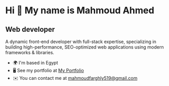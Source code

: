Hi 👋 My name is Mahmoud Ahmed
==============================

Web developer
-------------

A dynamic front-end developer with full-stack expertise, specializing in building high-performance, SEO-optimized web applications using modern frameworks & libraries.

* 🌍  I'm based in Egypt
* 🖥️  See my portfolio at [My Portfolio](http://mahmoud-ahmed-portofolio.vercel.app)
* ✉️  You can contact me at [mahmoudfarghly519@gmail.com](mailto:mahmoudfarghly519@gmail.com)
